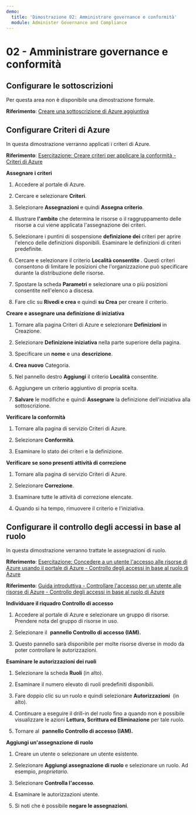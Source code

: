 ```yaml
---
demo:
  title: 'Dimostrazione 02: Amministrare governance e conformità'
  module: Administer Governance and Compliance
---
```


# 02 - Amministrare governance e conformità

## Configurare le sottoscrizioni

Per questa area non è disponibile una dimostrazione formale.  

**Riferimento**: [Creare una sottoscrizione di Azure aggiuntiva](https://docs.microsoft.com/azure/cost-management-billing/manage/create-subscription)

## Configurare Criteri di Azure

In questa dimostrazione verranno applicati i criteri di Azure.

**Riferimento**: [Esercitazione: Creare criteri per applicare la conformità - Criteri di Azure](https://docs.microsoft.com/azure/governance/policy/tutorials/create-and-manage)

**Assegnare i criteri**

1.  Accedere al portale di Azure.

2.  Cercare e selezionare **Criteri**.

3.  Selezionare **Assegnazioni** e quindi **Assegna criterio**.

5.  Illustrare **l'ambito** che determina le risorse o il raggruppamento delle risorse a cui viene applicata l'assegnazione dei criteri.

6.  Selezionare i puntini di sospensione **definizione dei** criteri per aprire l'elenco delle definizioni disponibili. Esaminare le definizioni di criteri predefinite.

7.  Cercare e selezionare il criterio **Località consentite** . Questi criteri consentono di limitare le posizioni che l'organizzazione può specificare durante la distribuzione delle risorse.

8.  Spostare la scheda **Parametri** e selezionare una o più posizioni consentite nell'elenco a discesa.

9.  Fare clic su **Rivedi e crea** e quindi **su Crea** per creare il criterio.

**Creare e assegnare una definizione di iniziativa**

1.  Tornare alla pagina Criteri di Azure e selezionare **Definizioni** in Creazione.

2.  Selezionare **Definizione iniziativa** nella parte superiore della pagina.

3.  Specificare un **nome** e una **descrizione**.

4.  **Crea nuovo** Categoria.

5.  Nel pannello destro **Aggiungi** il criterio **Località** consentite.

6.  Aggiungere un criterio aggiuntivo di propria scelta.

7.  **Salvare** le modifiche e quindi **Assegnare** la definizione dell'iniziativa alla sottoscrizione.

**Verificare la conformità**

1.  Tornare alla pagina di servizio Criteri di Azure.

2.  Selezionare **Conformità**.

3.  Esaminare lo stato dei criteri e la definizione.

**Verificare se sono presenti attività di correzione**

1.  Tornare alla pagina di servizio Criteri di Azure.

2.  Selezionare **Correzione**.

3.  Esaminare tutte le attività di correzione elencate.

4. Quando si ha tempo, rimuovere il criterio e l'iniziativa. 

## Configurare il controllo degli accessi in base al ruolo

In questa dimostrazione verranno trattate le assegnazioni di ruolo.

**Riferimento**: [Esercitazione: Concedere a un utente l'accesso alle risorse di Azure usando il portale di Azure - Controllo degli accessi in base al ruolo di Azure](https://docs.microsoft.com/azure/role-based-access-control/quickstart-assign-role-user-portal)

**Riferimento**: [Guida introduttiva - Controllare l'accesso per un utente alle risorse di Azure - Controllo degli accessi in base al ruolo di Azure](https://docs.microsoft.com/azure/role-based-access-control/check-access)

**Individuare il riquadro Controllo di accesso**

1.  Accedere al portale di Azure e selezionare un gruppo di risorse.  Prendere nota del gruppo di risorse in uso.

2.  Selezionare il  **pannello Controllo di accesso (IAM).** 

3.  Questo pannello sarà disponibile per molte risorse diverse in modo da poter controllare le autorizzazioni.

**Esaminare le autorizzazioni dei ruoli**

1.  Selezionare la scheda **Ruoli** (in alto).

1.  Esaminare il numero elevato di ruoli predefiniti disponibili.

1.  Fare doppio clic su un ruolo e quindi selezionare **Autorizzazioni**  (in alto).

1.  Continuare a eseguire il drill-in del ruolo fino a quando non è possibile visualizzare le azioni **Lettura, Scrittura ed Eliminazione** per tale ruolo.

1.  Tornare al  **pannello Controllo di accesso (IAM).** 

**Aggiungi un'assegnazione di ruolo**

1.  Creare un utente o selezionare un utente esistente.

1.  Selezionare **Aggiungi assegnazione di ruolo** e selezionare un ruolo. Ad esempio, *proprietario*.

1.  Selezionare **Controlla l'accesso**.

1.  Esaminare le autorizzazioni utente.

1.  Si noti che è possibile **negare le assegnazioni**.
